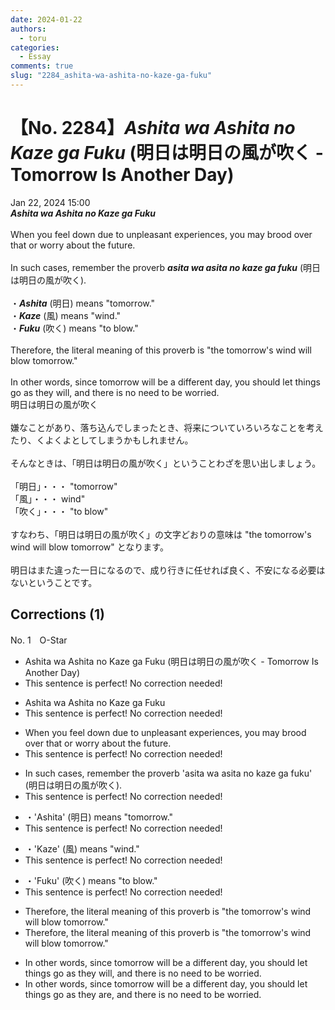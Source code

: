 ```yaml
---
date: 2024-01-22
authors:
  - toru
categories:
  - Essay
comments: true
slug: "2284_ashita-wa-ashita-no-kaze-ga-fuku"
---
```


# 【No. 2284】<strong><em>Ashita wa Ashita no Kaze ga Fuku</em></strong> (明日は明日の風が吹く - Tomorrow Is Another Day)
<div class="date">Jan 22, 2024 15:00</div>
<div id="post"><div id="body_show_ori">
<strong><em>Ashita wa Ashita no Kaze ga Fuku</em></strong><br/><br/>When you feel down due to unpleasant experiences, you may brood over that or worry about the future.<br/><br/>In such cases, remember the proverb <strong><em>asita wa asita no kaze ga fuku</em></strong> (明日は明日の風が吹く).<br/><br/>・<strong><em>Ashita</em></strong> (明日) means "tomorrow."<br/>・<strong><em>Kaze</em></strong> (風) means "wind."<br/>・<strong><em>Fuku</em></strong> (吹く) means "to blow."<br/><br/>Therefore, the literal meaning of this proverb is "the tomorrow's wind will blow tomorrow."<br/><br/>In other words, since tomorrow will be a different day, you should let things go as they will, and there is no need to be worried.
</div></div>

<!-- more -->

<div id="post_ja"><div id="body_show_mo">
明日は明日の風が吹く<br/><br/>嫌なことがあり、落ち込んでしまったとき、将来についていろいろなことを考えたり、くよくよとしてしまうかもしれません。<br/><br/>そんなときは、「明日は明日の風が吹く」ということわざを思い出しましょう。<br/><br/>「明日」・・・ "tomorrow"<br/>「風」・・・ wind"<br/>「吹く」・・・ "to blow"<br/><br/>すなわち、「明日は明日の風が吹く」の文字どおりの意味は "the tomorrow's wind will blow tomorrow" となります。<br/><br/>明日はまた違った一日になるので、成り行きに任せれば良く、不安になる必要はないということです。
</div></div>

## Corrections (1)
<div id="block"><div class="first_name"> No. 1　<span class="just_name">O-Star</span></div><div id="block2">
<ul class="correction_field">
<li class="incorrect">Ashita wa Ashita no Kaze ga Fuku (明日は明日の風が吹く - Tomorrow Is Another Day)</li>
<li class="corrected perfect">This sentence is perfect! No correction needed!</li>
</ul>
<ul class="correction_field">
<li class="incorrect">Ashita wa Ashita no Kaze ga Fuku</li>
<li class="corrected perfect">This sentence is perfect! No correction needed!</li>
</ul>
<ul class="correction_field">
<li class="incorrect">When you feel down due to unpleasant experiences, you may brood over that or worry about the future.</li>
<li class="corrected perfect">This sentence is perfect! No correction needed!</li>
</ul>
<ul class="correction_field">
<li class="incorrect">In such cases, remember the proverb 'asita wa asita no kaze ga fuku' (明日は明日の風が吹く).</li>
<li class="corrected perfect">This sentence is perfect! No correction needed!</li>
</ul>
<ul class="correction_field">
<li class="incorrect">・'Ashita' (明日) means "tomorrow."</li>
<li class="corrected perfect">This sentence is perfect! No correction needed!</li>
</ul>
<ul class="correction_field">
<li class="incorrect">・'Kaze' (風) means "wind."</li>
<li class="corrected perfect">This sentence is perfect! No correction needed!</li>
</ul>
<ul class="correction_field">
<li class="incorrect">・'Fuku' (吹く) means "to blow."</li>
<li class="corrected perfect">This sentence is perfect! No correction needed!</li>
</ul>
<ul class="correction_field">
<li class="incorrect">Therefore, the literal meaning of this proverb is "the tomorrow's wind will blow tomorrow."</li>
<li class="corrected correct">
Therefore, the literal meaning of this proverb is "<span class="sline"><span class="f_red">the</span></span> tomorrow's wind will blow tomorrow."
</li>
</ul>
<ul class="correction_field">
<li class="incorrect">In other words, since tomorrow will be a different day, you should let things go as they will, and there is no need to be worried.</li>
<li class="corrected correct">
In other words, since tomorrow will be a different day, you should let things go <span class="f_red"><span class="sline">as they </span></span><span class="f_bold"><span class="f_red"><span class="sline">are</span></span>,</span> and there is no need to be worried.
</li>
</ul>
</div></div>
